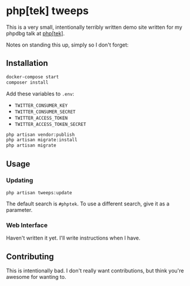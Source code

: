 # php[tek] tweeps

This is a very small, intentionally terribly written demo site written for my
phpdbg talk at [php[tek]](http://tek.phparch.com).

Notes on standing this up, simply so I don't forget:

## Installation

```sh
docker-compose start
composer install
```

Add these variables to `.env`:

* `TWITTER_CONSUMER_KEY`
* `TWITTER_CONSUMER_SECRET`
* `TWITTER_ACCESS_TOKEN`
* `TWITTER_ACCESS_TOKEN_SECRET`

```sh
php artisan vendor:publish
php artisan migrate:install
php artisan migrate
```

## Usage

### Updating

```
php artisan tweeps:update
```

The default search is `#phptek`. To use a different search, give it as a
parameter.

### Web Interface

Haven't written it yet. I'll write instructions when I have.

## Contributing

This is intentionally bad. I don't really want contributions, but think you're
awesome for wanting to.
